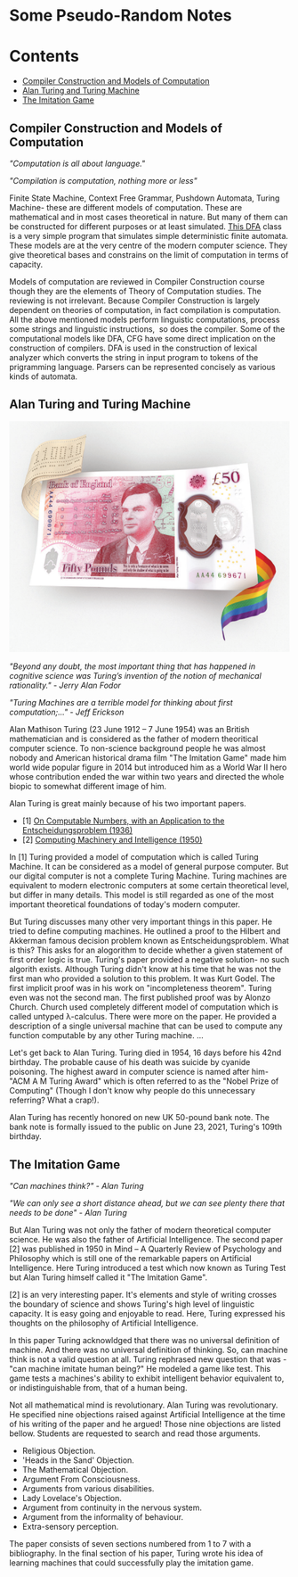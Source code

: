 # Some Pseudo-Random Notes

# Contents
* [Compiler Construction and Models of Computation](#ccmc)
* [Alan Turing and Turing Machine](#at)
* [The Imitation Game](#tig)

<h2 id = "ccmc"> Compiler Construction and Models of Computation </h2>

*"Computation is all about language."* <br/>

*"Compilation is computation, nothing more or less"* <br/>

Finite State Machine, Context Free Grammar, Pushdown Automata, Turing Machine- these are different models of computation. These are mathematical and in most cases theoretical in nature. But many of them can be constructed for different purposes or at least simulated. [This DFA](https://github.com/NA-Shuvo/CD_testing/blob/master/Compiler%20Design/Documentation_DFA.md) class is a very simple program that simulates simple deterministic finite automata. These models are at the very centre of the modern computer science. They give theoretical bases and constrains on the limit of computation in terms of capacity.<br/>

Models of computation are reviewed in Compiler Construction course though they are the elements of Theory of Computation studies. The reviewing is not irrelevant. Because Compiler Construction is largely dependent on theories of computation, in fact compilation is computation. All the above mentioned models perform linguistic computations, process some strings and linguistic instructions,  so does the compiler. Some of the computational models like DFA, CFG have some direct implication on the construction of compilers. DFA is used in the construction of lexical analyzer which converts the string in input program to tokens of the prigramming language. Parsers can be represented concisely as various kinds of automata. <br/>

<h2 id = "at"> Alan Turing and Turing Machine </h2>

<img src="https://github.com/NA-Shuvo/Writings/blob/main/Images/50-pounds-1.png" alt="Alan Turing in bank note"/>
<br/>

*"Beyond any doubt, the most important thing that has happened in cognitive science was Turing’s invention of the notion of mechanical rationality." - Jerry Alan Fodor* <br/>

*"Turing Machines are a terrible model for thinking about first computation;..." - Jeff Erickson* <br/>

Alan Mathison Turing (23 June 1912 – 7 June 1954) was an British mathematician and is considered as the father of modern theoritical computer science. To non-science background people he was almost nobody and American historical drama film "The Imitation Game" made him world wide popular figure in 2014 but introduced him as a World War II hero whose contribution ended the war within two years and directed the whole biopic to somewhat different image of him. <br/>

Alan Turing is great mainly because of his two important papers. 

*   [1] [On Computable Numbers, with an Application to the Entscheidungsproblem (1936)](https://www.cs.virginia.edu/~robins/Turing_Paper_1936.pdf)
*   [2] [Computing Machinery and Intelligence (1950)](https://academic.oup.com/mind/article/LIX/236/433/986238)

In [1] Turing provided a model of computation which is called Turing Machine. It can be considered as a model of general purpose computer. But our digital computer is not a complete Turing Machine. Turing machines are equivalent to modern electronic computers at some certain theoretical level, but differ in many details. This model is still regarded as one of the most important theoretical foundations of today's modern computer.<br/>

But Turing discusses many other very important things in this paper. He tried to define computing machines. He outlined a proof to the Hilbert and Akkerman famous decision problem known as Entscheidungsproblem. What is this? This asks for an alogorithm to decide whether a given statement of first order logic is true. Turing's paper provided a negative solution- no such algorith exists. Although Turing didn't know at his time that he was not the first man who provided a solution to this problem. It was Kurt Godel. The first implicit proof was in his work on "incompleteness theorem". Turing even was not the second man. The first published proof was by Alonzo Church. Church used completely different model of computation which is called untyped λ-calculus. There were more on the paper. He provided a description of a single universal machine  that can be used to compute any function computable by any other Turing machine. ... <br/>

Let's get back to Alan Turing. Turing died in 1954, 16 days before his 42nd birthday. The probable cause of his death was suicide by cyanide poisoning. The highest award in computer science is named after him- "ACM A M Turing Award" which is often referred to as the "Nobel Prize of Computing" (Though I don't know why people do this unnecessary referring? What a crap!). <br/>

Alan Turing has recently honored on new UK 50-pound bank note. The bank note is formally issued to the public on June 23, 2021, Turing's 109th birthday.

<h2 id = "tig"> The Imitation Game </h2>

*"Can machines think?" - Alan Turing* <br/>

*"We can only see a short distance ahead, but we can see plenty there that needs to be done" - Alan Turing*<br/>

But Alan Turing was not only the father of modern theoretical computer science. He was also the father of Artificial Intelligence. The second paper [2] was published in 1950 in Mind – A Quarterly Review of Psychology and Philosophy which is still one of the remarkable papers on Artificial Intelligence. Here Turing introduced a test which now known as Turing Test but Alan Turing himself called it "The Imitation Game". <br/>

[2] is an very interesting paper. It's elements and style of writing crosses the boundary of science and shows Turing's high level of linguistic capacity. It is easy going and enjoyable to read. Here, Turing expressed his thoughts on the philosophy of Artificial Intelligence.  <br/>

In this paper Turing acknowldged that there was no universal definition of machine. And there was no universal definition of thinking. So, can machine think is not a valid question at all. Turing rephrased new question that was -"can machine imitate human being?" He modeled a game like test. This game tests a machines's ability to exhibit intelligent behavior equivalent to, or indistinguishable from, that of a human being. <br/>

Not all mathematical mind is revolutionary. Alan Turing was revolutionary. He specified nine objections raised against Artificial Intelligence at the time of his writing of the paper and he argued! Those nine objections are listed bellow. Students are requested to search and read those arguments.

*   Religious Objection.
*   'Heads in the Sand' Objection.
*   The Mathematical Objection.
*   Argument From Consciousness.
*   Arguments from various disabilities.
*   Lady Lovelace's Objection.
*   Argument from continuity in the nervous system.
*   Argument from the informality of behaviour.
*   Extra-sensory perception.

The paper consists of seven sections numbered from 1 to 7 with a bibliography. In the final section of his paper, Turing wrote his idea of learning machines that could successfully play the imitation game. 
